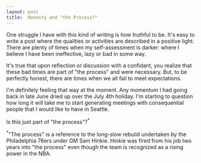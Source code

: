 ```yaml
---
layout: post
title:  Honesty and "the Process?"
---
```

One struggle I have with this kind of writing is how truthful to be.  It's easy to write a post where the qualities or activities are described in a positive light. There are plenty of times when my self-assessment is  darker: where I believe I have been ineffective, lazy or bad in some way.

It's true that upon reflection or discussion with a confidant, you realize that these bad times are part of "the process" and were necessary. But, to be perfectly honest, there are times when we all fail to meet expectations.

I'm definitely feeling that way at the moment.  Any momentum I had going back in late June dried up over the July 4th holiday. I'm starting to question how long it will take me to start generating meetings with consequential people that I would like to have in Seattle.

Is this just part of "the process"?<sup>*</sup>

<sup>*</sup>"The process" is a reference to the long-slow rebuild undertaken by the Philadelphia 76ers under GM Sam Hinkie. Hinkie was fired from his job two years into "the process" even though the team is recognized as a rising power in the NBA.
